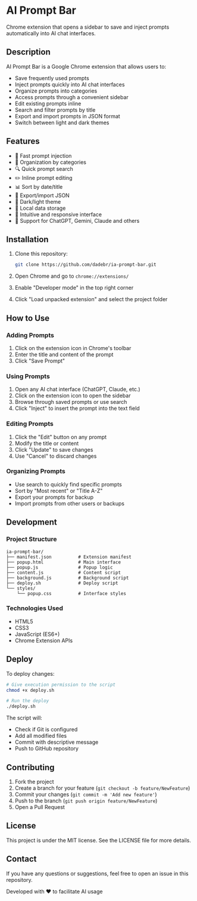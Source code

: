 # AI Prompt Bar

Chrome extension that opens a sidebar to save and inject prompts automatically into AI chat interfaces.

## Description

AI Prompt Bar is a Google Chrome extension that allows users to:

- Save frequently used prompts
- Inject prompts quickly into AI chat interfaces
- Organize prompts into categories
- Access prompts through a convenient sidebar
- Edit existing prompts inline
- Search and filter prompts by title
- Export and import prompts in JSON format
- Switch between light and dark themes

## Features

- 🚀 Fast prompt injection
- 📁 Organization by categories
- 🔍 Quick prompt search
- ✏️ Inline prompt editing
- 📊 Sort by date/title
- 💾 Export/import JSON
- 🌙 Dark/light theme
- 💾 Local data storage
- 🎨 Intuitive and responsive interface
- 🤖 Support for ChatGPT, Gemini, Claude and others

## Installation

1. Clone this repository:
   ```bash
   git clone https://github.com/dadebr/ia-prompt-bar.git
   ```

2. Open Chrome and go to `chrome://extensions/`

3. Enable "Developer mode" in the top right corner

4. Click "Load unpacked extension" and select the project folder

## How to Use

### Adding Prompts

1. Click on the extension icon in Chrome's toolbar
2. Enter the title and content of the prompt
3. Click "Save Prompt"

### Using Prompts

1. Open any AI chat interface (ChatGPT, Claude, etc.)
2. Click on the extension icon to open the sidebar
3. Browse through saved prompts or use search
4. Click "Inject" to insert the prompt into the text field

### Editing Prompts

1. Click the "Edit" button on any prompt
2. Modify the title or content
3. Click "Update" to save changes
4. Use "Cancel" to discard changes

### Organizing Prompts

- Use search to quickly find specific prompts
- Sort by "Most recent" or "Title A-Z"
- Export your prompts for backup
- Import prompts from other users or backups

## Development

### Project Structure

```
ia-prompt-bar/
├── manifest.json          # Extension manifest
├── popup.html             # Main interface
├── popup.js               # Popup logic
├── content.js             # Content script
├── background.js          # Background script
├── deploy.sh              # Deploy script
└── styles/
    └── popup.css          # Interface styles
```

### Technologies Used

- HTML5
- CSS3
- JavaScript (ES6+)
- Chrome Extension APIs

## Deploy

To deploy changes:

```bash
# Give execution permission to the script
chmod +x deploy.sh

# Run the deploy
./deploy.sh
```

The script will:

- Check if Git is configured
- Add all modified files
- Commit with descriptive message
- Push to GitHub repository

## Contributing

1. Fork the project
2. Create a branch for your feature (`git checkout -b feature/NewFeature`)
3. Commit your changes (`git commit -m 'Add new feature'`)
4. Push to the branch (`git push origin feature/NewFeature`)
5. Open a Pull Request

## License

This project is under the MIT license. See the LICENSE file for more details.

## Contact

If you have any questions or suggestions, feel free to open an issue in this repository.

Developed with ❤️ to facilitate AI usage
